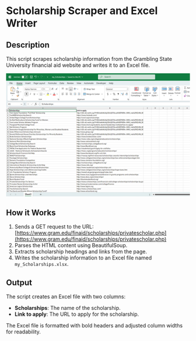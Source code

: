 # Scholarship Scraper and Excel Writer

## Description
This script scrapes scholarship information from the Grambling State University financial aid website and writes it to an Excel file.

![Result](https://github.com/Jemajr/Web-Scraper-GSU-Scholarship-Info-/blob/main/images/Scholarships_Excel.png "Result")

## How it Works
1. Sends a GET request to the URL:  [https://www.gram.edu/finaid/scholarships/privatescholar.php](https://www.gram.edu/finaid/scholarships/privatescholar.php)
2. Parses the HTML content using BeautifulSoup.
3. Extracts scholarship headings and links from the page.
4. Writes the scholarship information to an Excel file named `my_Scholarships.xlsx`.

## Output
The script creates an Excel file with two columns:
- **Scholarships**: The name of the scholarship.
- **Link to apply**: The URL to apply for the scholarship.

The Excel file is formatted with bold headers and adjusted column widths for readability.
